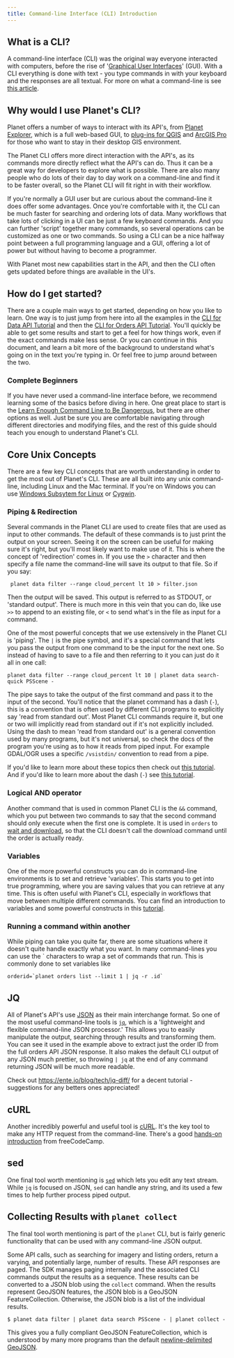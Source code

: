 ```yaml
---
title: Command-line Interface (CLI) Introduction
---
```


## What is a CLI?

A command-line interface (CLI) was the original way everyone interacted with computers, before
the rise of '[Graphical User Interfaces](https://en.wikipedia.org/wiki/Graphical_user_interface)' (GUI).
With a CLI everything is done with text - you type commands in with your keyboard and the
responses are all textual. For more on what a command-line is see 
[this article](https://www.techtarget.com/searchwindowsserver/definition/command-line-interface-CLI).

## Why would I use Planet's CLI?

Planet offers a number of ways to interact with its API's, from 
[Planet Explorer](https://developers.planet.com/docs/apps/explorer/), which is a full 
web-based GUI, to [plug-ins for QGIS](https://developers.planet.com/docs/integrations/qgis/) 
and [ArcGIS Pro](https://developers.planet.com/docs/integrations/arcgis/) for those who want
to stay in their desktop GIS environment. 

The Planet CLI offers more direct interaction with the API's, as its commands more directly
reflect what the API's can do. Thus it can be a great way for developers to explore what is
possible. There are also many people who do lots of their day to day work on a command-line
and find it to be faster overall, so the Planet CLI will fit right in with their workflow. 

If you're normally a GUI user but are curious about the command-line it does offer some
advantages. Once you're comfortable with it, the CLI can be much faster for searching and
ordering lots of data. Many workflows that take lots of clicking in a UI can be just a
few keyboard commands. And you can further 'script' together many commands, so several
operations can be customized as one or two commands. So using a CLI can be a nice halfway
point between a full programming language and a GUI, offering a lot of power but without
having to become a programmer.

With Planet most new capabilities start in the API, and then the CLI often gets updated
before things are available in the UI's. 

## How do I get started?

There are a couple main ways to get started, depending on how you like to learn. One way
is to just jump from here into all the examples in the [CLI for Data API Tutorial](cli-data.md)
and then the [CLI for Orders API Tutorial](cli-orders.md). You'll quickly be able to get 
some results and start to get a feel for how things work, even if the exact commands make
less sense. Or you can continue in this document, and learn a bit more of the background
to understand what's going on in the text you're typing in. Or feel free to jump around
between the two.

### Complete Beginners

If you have never used a command-line interface before, we recommend learning some of the
basics before diving in here. One great place to start is the 
[Learn Enough Command Line to Be Dangerous](https://www.learnenough.com/command-line-tutorial),
but there are other options as well. Just be sure you are comfortable navigating through
different directories and modifying files, and the rest of this guide should teach you 
enough to understand Planet's CLI.

## Core Unix Concepts

There are a few key CLI concepts that are worth understanding in order to get the most
out of Planet's CLI. These are all built into any unix command-line, including Linux and 
the Mac terminal. If you're on Windows you can use 
[Windows Subsytem for Linux](https://docs.microsoft.com/en-us/windows/wsl/about)
or [Cygwin](https://www.cygwin.com/).

### Piping & Redirection

Several commands in the Planet CLI are used to create files that are used as input to 
other commands. The default of these commands is to just print the output on your screen.
Seeing it on the screen can be useful for making sure it's right, but you'll most likely
want to make use of it. This is where the concept of 'redirection' comes in. If you use the 
`>` character and then specify a file name the command-line will save its output to that file.
So if you say:

```
 planet data filter --range cloud_percent lt 10 > filter.json
```

Then the output will be saved. This output is referred to as STDOUT, or 'standard output'. 
There is much more in this vein that you can do, like use `>>` to append to an existing
file, or `<` to send what's in the file as input for a command. 

One of the most powerful concepts that we use extensively in the Planet CLI is 'piping'. 
The `|` is the pipe symbol, and it's a special command that lets you pass the output from
one command to be the input for the next one. So instead of having to save to a file and
then referring to it you can just do it all in one call:

```
planet data filter --range cloud_percent lt 10 | planet data search-quick PSScene -
```

The pipe says to take the output of the first command and pass it to the input of 
the second. You'll notice that the planet command has a dash (`-`), this is a convention
that is often used by different CLI programs to explicitly say 'read from
standard out'. Most Planet CLI commands require it, but one or two will implicitly
read from standard out if it's not explicitly included. Using the dash to mean
'read from standard out' is a general convention used by many programs, but it's 
not universal, so check the docs of the program you're using as to how it reads 
from piped input. For example GDAL/OGR uses a specific `/vsistdin/` convention to 
read from a pipe.

If you'd like to learn more about these topics then check out 
[this tutorial](https://ryanstutorials.net/linuxtutorial/piping.php). And if you'd
like to learn more about the dash (`-`) see 
[this tutorial](https://www.baeldung.com/linux/dash-in-command-line-parameters).

### Logical AND operator

Another command that is used in common Planet CLI is the `&&` command, which 
you put between two commands to say that the second command should only execute
when the first one is complete. It is used in `orders` to 
[wait and download](cli-orders.md#wait-then-download-an-order), so that the CLI
doesn't call the download command until the order is actually ready. 

### Variables

One of the more powerful constructs you can do in command-line environments is
to set and retrieve 'variables'. This starts you to get into true programming,
where you are saving values that you can retrieve at any time. This is often
useful with Planet's CLI, especially in workflows that move between multiple 
different commands. You can find an introduction to variables and some powerful
constructs in this [tutorial](https://www.shellscript.sh/variables1.html).


### Running a command within another

While piping can take you quite far, there are some situations where it doesn't
quite handle exactly what you want. In many command-lines you can use the 
\` characters to wrap a set of commands that run. This is commonly done to set
variables like

```console
orderid=`planet orders list --limit 1 | jq -r .id`
```

## JQ

All of Planet's API's use [JSON](https://www.json.org/json-en.html) as their
main interchange format. So one of the most useful command-line tools is 
[`jq`](https://stedolan.github.io/jq/), which is a 'lightweight and 
flexible command-line JSON processor.' This allows you to easily manipulate
the output, searching through results and transforming them. You can see it 
used in the example above to extract just the order ID from the full orders API
JSON response. It also makes the default CLI output of any JSON much prettier, 
so throwing `| jq` at the end of any command returning JSON will be much more
readable. 

Check out https://ente.io/blog/tech/jq-diff/ for a decent tutorial - suggestions
for any betters ones appreciated!

## cURL

Another incredibly powerful and useful tool is [cURL](https://curl.se/). It's 
the key tool to make any HTTP request from the command-line. There's a good
[hands-on introduction](https://www.freecodecamp.org/news/how-to-start-using-curl-and-why-a-hands-on-introduction-ea1c913caaaa/)
from freeCodeCamp. 

## sed

One final tool worth mentioning is [`sed`](https://www.gnu.org/software/sed/manual/sed.html)
which lets you edit any text stream. While `jq` is focused on JSON, `sed`
can handle any string, and its used a few times to help further process
piped output.

## Collecting Results with `planet collect`

The final tool worth mentioning is part of the `planet` CLI, but is fairly
generic functionality that can be used with any command-line JSON output.

Some API calls, such as searching for imagery and listing orders, return a
varying, and potentially large, number of results. These API responses are
paged. The SDK manages paging internally and the associated CLI commands
output the results as a sequence. These results can be converted to a JSON blob
using the `collect` command. When the results
represent GeoJSON features, the JSON blob is a GeoJSON FeatureCollection.
Otherwise, the JSON blob is a list of the individual results.

```console
$ planet data filter | planet data search PSScene - | planet collect -
```

This gives you a fully compliant GeoJSON FeatureCollection, which is 
understood by many more programs than the default 
[newline-delimited GeoJSON](https://stevage.github.io/ndgeojson/). 


